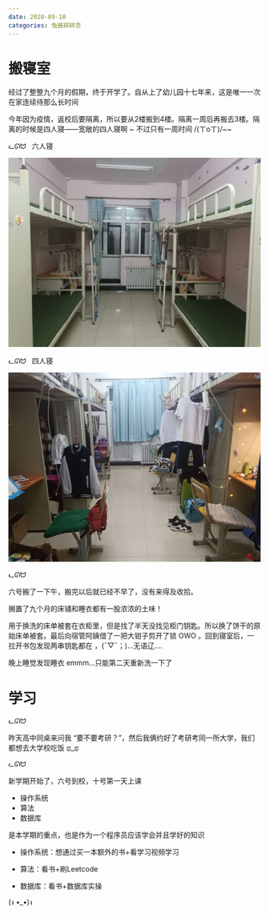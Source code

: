 ```yaml
---
date: 2020-09-10
categories: 兔酱碎碎念
---
```


# 搬寝室

经过了整整九个月的假期，终于开学了。自从上了幼儿园十七年来，这是唯一一次在家连续待那么长时间

今年因为疫情，返校后要隔离，所以要从2楼搬到4楼。隔离一周后再搬去3楼。隔离的时候是四人寝——宽敞的四人寝啊 ~ 不过只有一周时间  /(ㄒoㄒ)/~~ 

<span class="label label-success">ᓚᘏᗢ   六人寝</span> 

![](https://raw.githubusercontent.com/Rainbow0526/PictureGithub/master/2020_09/004.jpg)

<span class="label label-success">ᓚᘏᗢ   四人寝</span> 

![](https://raw.githubusercontent.com/Rainbow0526/PictureGithub/master/2020_09/005.jpg)

<span class="label label-success">ᓚᘏᗢ </span> 

六号搬了一下午，搬完以后就已经不早了，没有来得及收拾。

搁置了九个月的床铺和睡衣都有一股浓浓的土味！

用于换洗的床单被套在衣柜里，但是找了半天没找见柜门钥匙。所以换了饼干的原始床单被套。最后向宿管阿姨借了一把大钳子剪开了锁 OWO 。回到寝室后，一拉开书包发现两串钥匙都在 ，(ˉ▽ˉ；)...无语辽....

晚上睡觉发现睡衣 emmm...只能第二天重新洗一下了

# 学习

<span class="label label-success">ᓚᘏᗢ </span> 

昨天高中同桌来问我 “要不要考研？”，然后我俩约好了考研考同一所大学，我们都想去大学校吃饭 ಥ_ಥ

<span class="label label-success">ᓚᘏᗢ   </span>

 新学期开始了，六号到校，十号第一天上课

* 操作系统
* 算法
* 数据库

是本学期的重点，也是作为一个程序员应该学会并且学好的知识

* 操作系统：想通过买一本额外的书+看学习视频学习

* 算法：看书+刷Leetcode

* 数据库：看书+数据库实操

(ง •_•)ง